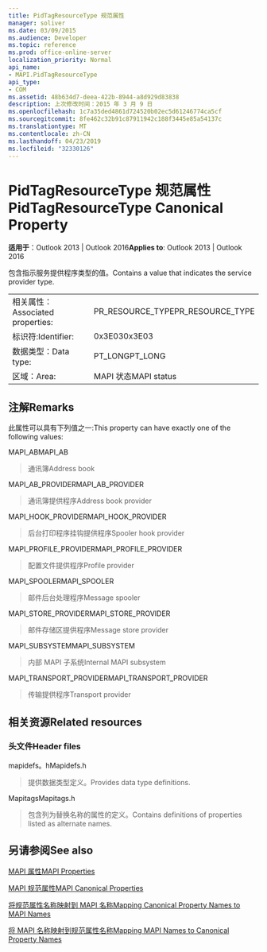 ```yaml
---
title: PidTagResourceType 规范属性
manager: soliver
ms.date: 03/09/2015
ms.audience: Developer
ms.topic: reference
ms.prod: office-online-server
localization_priority: Normal
api_name:
- MAPI.PidTagResourceType
api_type:
- COM
ms.assetid: 48b634d7-deea-422b-8944-a8d929d83838
description: 上次修改时间：2015 年 3 月 9 日
ms.openlocfilehash: 1c7a35ded4861d724520b02ec5d61246774ca5cf
ms.sourcegitcommit: 8fe462c32b91c87911942c188f3445e85a54137c
ms.translationtype: MT
ms.contentlocale: zh-CN
ms.lasthandoff: 04/23/2019
ms.locfileid: "32330126"
---
```

# <a name="pidtagresourcetype-canonical-property"></a><span data-ttu-id="bec25-103">PidTagResourceType 规范属性</span><span class="sxs-lookup"><span data-stu-id="bec25-103">PidTagResourceType Canonical Property</span></span>

  
  
<span data-ttu-id="bec25-104">**适用于**：Outlook 2013 | Outlook 2016</span><span class="sxs-lookup"><span data-stu-id="bec25-104">**Applies to**: Outlook 2013 | Outlook 2016</span></span> 
  
<span data-ttu-id="bec25-105">包含指示服务提供程序类型的值。</span><span class="sxs-lookup"><span data-stu-id="bec25-105">Contains a value that indicates the service provider type.</span></span>
  
|||
|:-----|:-----|
|<span data-ttu-id="bec25-106">相关属性：</span><span class="sxs-lookup"><span data-stu-id="bec25-106">Associated properties:</span></span>  <br/> |<span data-ttu-id="bec25-107">PR_RESOURCE_TYPE</span><span class="sxs-lookup"><span data-stu-id="bec25-107">PR_RESOURCE_TYPE</span></span>  <br/> |
|<span data-ttu-id="bec25-108">标识符:</span><span class="sxs-lookup"><span data-stu-id="bec25-108">Identifier:</span></span>  <br/> |<span data-ttu-id="bec25-109">0x3E03</span><span class="sxs-lookup"><span data-stu-id="bec25-109">0x3E03</span></span>  <br/> |
|<span data-ttu-id="bec25-110">数据类型：</span><span class="sxs-lookup"><span data-stu-id="bec25-110">Data type:</span></span>  <br/> |<span data-ttu-id="bec25-111">PT_LONG</span><span class="sxs-lookup"><span data-stu-id="bec25-111">PT_LONG</span></span>  <br/> |
|<span data-ttu-id="bec25-112">区域：</span><span class="sxs-lookup"><span data-stu-id="bec25-112">Area:</span></span>  <br/> |<span data-ttu-id="bec25-113">MAPI 状态</span><span class="sxs-lookup"><span data-stu-id="bec25-113">MAPI status</span></span>  <br/> |
   
## <a name="remarks"></a><span data-ttu-id="bec25-114">注解</span><span class="sxs-lookup"><span data-stu-id="bec25-114">Remarks</span></span>

<span data-ttu-id="bec25-115">此属性可以具有下列值之一:</span><span class="sxs-lookup"><span data-stu-id="bec25-115">This property can have exactly one of the following values:</span></span>
  
<span data-ttu-id="bec25-116">MAPI_AB</span><span class="sxs-lookup"><span data-stu-id="bec25-116">MAPI_AB</span></span> 
  
> <span data-ttu-id="bec25-117">通讯簿</span><span class="sxs-lookup"><span data-stu-id="bec25-117">Address book</span></span>
    
<span data-ttu-id="bec25-118">MAPI_AB_PROVIDER</span><span class="sxs-lookup"><span data-stu-id="bec25-118">MAPI_AB_PROVIDER</span></span> 
  
> <span data-ttu-id="bec25-119">通讯簿提供程序</span><span class="sxs-lookup"><span data-stu-id="bec25-119">Address book provider</span></span>
    
<span data-ttu-id="bec25-120">MAPI_HOOK_PROVIDER</span><span class="sxs-lookup"><span data-stu-id="bec25-120">MAPI_HOOK_PROVIDER</span></span> 
  
> <span data-ttu-id="bec25-121">后台打印程序挂钩提供程序</span><span class="sxs-lookup"><span data-stu-id="bec25-121">Spooler hook provider</span></span>
    
<span data-ttu-id="bec25-122">MAPI_PROFILE_PROVIDER</span><span class="sxs-lookup"><span data-stu-id="bec25-122">MAPI_PROFILE_PROVIDER</span></span> 
  
> <span data-ttu-id="bec25-123">配置文件提供程序</span><span class="sxs-lookup"><span data-stu-id="bec25-123">Profile provider</span></span>
    
<span data-ttu-id="bec25-124">MAPI_SPOOLER</span><span class="sxs-lookup"><span data-stu-id="bec25-124">MAPI_SPOOLER</span></span> 
  
> <span data-ttu-id="bec25-125">邮件后台处理程序</span><span class="sxs-lookup"><span data-stu-id="bec25-125">Message spooler</span></span>
    
<span data-ttu-id="bec25-126">MAPI_STORE_PROVIDER</span><span class="sxs-lookup"><span data-stu-id="bec25-126">MAPI_STORE_PROVIDER</span></span> 
  
> <span data-ttu-id="bec25-127">邮件存储区提供程序</span><span class="sxs-lookup"><span data-stu-id="bec25-127">Message store provider</span></span>
    
<span data-ttu-id="bec25-128">MAPI_SUBSYSTEM</span><span class="sxs-lookup"><span data-stu-id="bec25-128">MAPI_SUBSYSTEM</span></span> 
  
> <span data-ttu-id="bec25-129">内部 MAPI 子系统</span><span class="sxs-lookup"><span data-stu-id="bec25-129">Internal MAPI subsystem</span></span>
    
<span data-ttu-id="bec25-130">MAPI_TRANSPORT_PROVIDER</span><span class="sxs-lookup"><span data-stu-id="bec25-130">MAPI_TRANSPORT_PROVIDER</span></span> 
  
> <span data-ttu-id="bec25-131">传输提供程序</span><span class="sxs-lookup"><span data-stu-id="bec25-131">Transport provider</span></span>
    
## <a name="related-resources"></a><span data-ttu-id="bec25-132">相关资源</span><span class="sxs-lookup"><span data-stu-id="bec25-132">Related resources</span></span>

### <a name="header-files"></a><span data-ttu-id="bec25-133">头文件</span><span class="sxs-lookup"><span data-stu-id="bec25-133">Header files</span></span>

<span data-ttu-id="bec25-134">mapidefs。h</span><span class="sxs-lookup"><span data-stu-id="bec25-134">Mapidefs.h</span></span>
  
> <span data-ttu-id="bec25-135">提供数据类型定义。</span><span class="sxs-lookup"><span data-stu-id="bec25-135">Provides data type definitions.</span></span>
    
<span data-ttu-id="bec25-136">Mapitags</span><span class="sxs-lookup"><span data-stu-id="bec25-136">Mapitags.h</span></span>
  
> <span data-ttu-id="bec25-137">包含列为替换名称的属性的定义。</span><span class="sxs-lookup"><span data-stu-id="bec25-137">Contains definitions of properties listed as alternate names.</span></span>
    
## <a name="see-also"></a><span data-ttu-id="bec25-138">另请参阅</span><span class="sxs-lookup"><span data-stu-id="bec25-138">See also</span></span>



[<span data-ttu-id="bec25-139">MAPI 属性</span><span class="sxs-lookup"><span data-stu-id="bec25-139">MAPI Properties</span></span>](mapi-properties.md)
  
[<span data-ttu-id="bec25-140">MAPI 规范属性</span><span class="sxs-lookup"><span data-stu-id="bec25-140">MAPI Canonical Properties</span></span>](mapi-canonical-properties.md)
  
[<span data-ttu-id="bec25-141">将规范属性名称映射到 MAPI 名称</span><span class="sxs-lookup"><span data-stu-id="bec25-141">Mapping Canonical Property Names to MAPI Names</span></span>](mapping-canonical-property-names-to-mapi-names.md)
  
[<span data-ttu-id="bec25-142">将 MAPI 名称映射到规范属性名称</span><span class="sxs-lookup"><span data-stu-id="bec25-142">Mapping MAPI Names to Canonical Property Names</span></span>](mapping-mapi-names-to-canonical-property-names.md)

